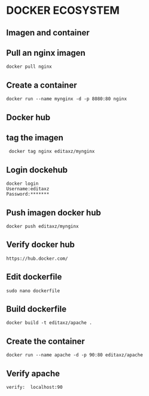 # DOCKER ECOSYSTEM

## Imagen and container
## Pull an nginx imagen 
```
docker pull nginx
```
## Create a container 
```
docker run --name mynginx -d -p 8080:80 nginx
```
## Docker hub
## tag the imagen 
```
 docker tag nginx editaxz/mynginx
```
## Login dockehub 
```
docker login
Username:editaxz
Password:*******
```
## Push imagen docker hub
```
docker push editaxz/mynginx
```
## Verify docker hub
```
https://hub.docker.com/
```

## Edit dockerfile 
```
sudo nano dockerfile
```
## Build dockerfile 
```
docker build -t editaxz/apache .
```
## Create the container
```
docker run --name apache -d -p 90:80 editaxz/apache
```
## Verify apache
```
verify:  localhost:90
```


